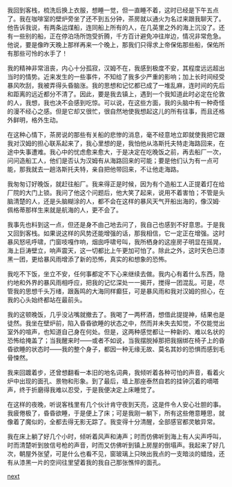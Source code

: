 
我回到客栈，梳洗后换上衣服，想睡一觉，但一直睡不着，这时已经是下午五点了。我在咖啡室的壁炉旁坐了还不到五分钟，茶房就以通火为名过来跟我聊天了。他告诉我说，有两条运煤船，连同船上所有的人，在几英里之外的海上沉没了。还有一些别的船，正在停泊场所饱受折腾，千方百计避免冲往岸边，情况非常危急。他说，要是像昨天晚上那样再来一个晚上，那我们只得求上帝保佑那些船，保佑所有那些可怜的水手了！

我的精神非常沮丧，内心十分孤寂，汉姆不在，我感到极度不安，其程度远远超出当时的情势。近来发生的一些事件，不知给了我多少严重的影响；加上长时间经受暴风吹刮，我被弄得头昏脑涨。我的思想和记忆都已成了一堆乱麻，连时间的先后和距离的远近都分不清了。因此，要是我去镇上，遇到一个我知道此时必定在伦敦的人，我想，我也决不会感到吃惊。可以说，在这些方面，我的头脑中有一种奇怪的漫不经心之感。但是它却又很忙，很自然地使我想起这儿的所有往事，而且还格外鲜明，格外生动。

在这种心情下，茶房说的那些有关船的悲惨的消息，毫不经意地立即就使我把它跟我对汉姆的担心联系起来了，我心里想的是，我怕他从洛斯托夫特走海路回来，在途中失事遭难。我心中的忧虑愈来愈大，于是决定在吃晚饭之前，再去船厂一次，问问造船工人，他们是否认为汉姆有从海路回来的可能；要是他们认为有一点可能，那我就去一趟洛斯托夫特，亲自把他带回来，不让他走海路。

我匆匆订好晚饭，就赶往船厂。我来得正是时候，因为有个造船工人正提着灯在给厂院的大门上锁。我问了他这个问题后，他大笑了起来，说用不着害怕；不管是头脑清楚的人，还是头脑糊涂的人，都不会在这样的暴风天气开船出海的，像汉姆·佩格蒂那样生来就是航海的人，更不会了。

我事先也料到这一点，但还是身不由己地去问了，我自己也感到不好意思。于是我又回到客栈。如果说这样的风势还能增强的话，那我相信，它一定正在增强。这时暴风怒吼呼啸，门窗吱嘎作响，烟囱呼啸号叫，我所栖身的这座房子明显在摇晃，海上巨涛壁立，响声震天，这一切都比上午更加可怕了。除此之外，这时天色已漆黑一团，更给暴风雨增添了新的恐怖，真实的和想象的恐怖。

我吃不下饭，坐立不安，任何事都定不下心来继续去做。我内心有着什么东西，隐约地和外界的暴风雨相呼应，把我的记忆深处一一揭开，搅得一团混乱。可是，尽管我的思想千头万绪，跟轰鸣的大海同样癫狂，可是暴风雨和我对汉姆的担心，在我的心头始终都站在最前头。

我的这顿晚饭，几乎没沾嘴就撤去了。我喝了一两杯酒，想借此提提神，结果也是徒然。我坐在壁炉前，陷入昏昏欲睡的状态之中，然而并未失去知觉，不仅能觉出室外的喧声，也知道自己身在何处。但是，这两种感觉都让一种新的、难以名状的恐怖给掩盖了；当我醒来时——或者不如说，当我摆脱掉那把我捆绑在椅子上的昏昏欲睡的状态时——我的整个身子，都因一种无缘无故、莫名其妙的恐惧而感到毛骨悚然。

我来回踱着步，还曾想翻看一本旧的地名词典，我倾听着各种可怕的声音，看着火炉中出现的面孔、景物和形象。到了最后，墙上那座泰然自若的挂钟沉着的嘀嗒声，终于折磨得我难以忍受，于是我便决定上床睡觉了。

在这样的夜晚，听说客栈里有几个伙计肯守夜到天亮，这是件令人安心壮胆的事。我疲倦极了，昏昏欲睡，于是便上了床；可是我刚一躺下，所有这些倦意睡思，就像着了魔似的，全都去得无影无踪了。我变得十分清醒，全部感官都灵敏异常。

我在床上躺了好几个小时，倾听着风声和涛声；时而仿佛听到海上有人尖声呼叫，时而清楚听到放信号枪的声音，时而又仿佛听到镇上房屋的倒塌声。我起来了好几次，朝屋外张望，可是什么也看不见，窗玻璃上只映出我点的一支暗淡的蜡烛，还有从漆黑一片的空间往里望着我的我自己那张憔悴的面孔。

[next](page701)